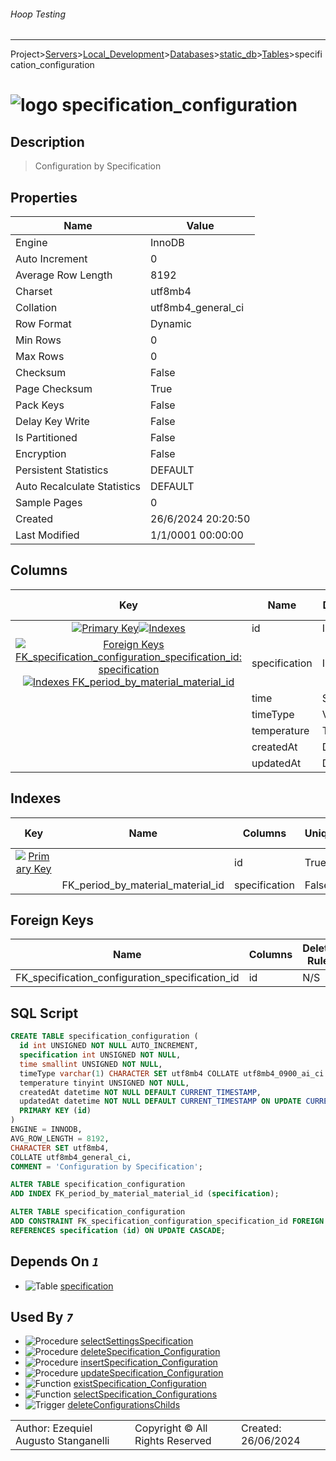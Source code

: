 ###### Hoop Testing
___
Project>[Servers](../../../../Servers.md)>[Local_Development](../../../Local_Development.md)>[Databases](../../Databases.md)>[static_db](../static_db.md)>[Tables](Tables.md)>specification_configuration


# ![logo](../../../../../Images/table64.svg) specification_configuration

## <a name="#Description"></a>Description
> Configuration by Specification
## <a name="#Properties"></a>Properties
|Name|Value|
|---|---|
|Engine|InnoDB|
|Auto Increment|0|
|Average Row Length|8192|
|Charset|utf8mb4|
|Collation|utf8mb4_general_ci|
|Row Format|Dynamic|
|Min Rows|0|
|Max Rows|0|
|Checksum|False|
|Page Checksum|True|
|Pack Keys|False|
|Delay Key Write|False|
|Is Partitioned|False|
|Encryption|False|
|Persistent Statistics|DEFAULT|
|Auto Recalculate Statistics|DEFAULT|
|Sample Pages|0|
|Created|26/6/2024 20:20:50|
|Last Modified|1/1/0001 00:00:00|


## <a name="#Columns"></a>Columns
|Key|Name|Data Type|Length|Precision|Scale|Unsigned|Zerofill|Binary|Not Null|Auto Increment|Default|Virtual|Invisible|Description|
|:---:|---|---|---|---|---|---|---|---|---|---|---|---|---|---|
|[![Primary Key ](../../../../../Images/primarykey.svg)](#Indexes)[![Indexes ](../../../../../Images/index.svg)](#Indexes)|id|INT||11||True|False|False|True|True||False|False||
|[![Foreign Keys FK_specification_configuration_specification_id: specification](../../../../../Images/foreignkey.svg)](#ForeignKeys)[![Indexes FK_period_by_material_material_id](../../../../../Images/index.svg)](#Indexes)|specification|INT||11||True|False|False|True|False||False|False||
||time|SMALLINT||6||True|False|False|True|False||False|False||
||timeType|VARCHAR|1|||False|False|False|True|False|'H'|False|False||
||temperature|TINYINT||4||True|False|False|True|False||False|False||
||createdAt|DATETIME||0||False|False|False|True|False|CURRENT_TIMESTAMP|False|False||
||updatedAt|DATETIME||0||False|False|False|True|False|CURRENT_TIMESTAMP|False|False||

## <a name="#Indexes"></a>Indexes
|Key|Name|Columns|Unique|Type|Key Lengths|
|:---:|---|---|---|---|---|
|[![Primary Key ](../../../../../Images/primarykey.svg)](#Indexes)||id|True|None|0|
||FK_period_by_material_material_id|specification|False|None|0|

## <a name="#ForeignKeys"></a>Foreign Keys
|Name|Columns|Delete Rule|Update Rule|
|---|---|---|---|
|FK_specification_configuration_specification_id|id|N/S|N/S|

## <a name="#SqlScript"></a>SQL Script
```SQL
CREATE TABLE specification_configuration (
  id int UNSIGNED NOT NULL AUTO_INCREMENT,
  specification int UNSIGNED NOT NULL,
  time smallint UNSIGNED NOT NULL,
  timeType varchar(1) CHARACTER SET utf8mb4 COLLATE utf8mb4_0900_ai_ci NOT NULL DEFAULT 'H',
  temperature tinyint UNSIGNED NOT NULL,
  createdAt datetime NOT NULL DEFAULT CURRENT_TIMESTAMP,
  updatedAt datetime NOT NULL DEFAULT CURRENT_TIMESTAMP ON UPDATE CURRENT_TIMESTAMP,
  PRIMARY KEY (id)
)
ENGINE = INNODB,
AVG_ROW_LENGTH = 8192,
CHARACTER SET utf8mb4,
COLLATE utf8mb4_general_ci,
COMMENT = 'Configuration by Specification';

ALTER TABLE specification_configuration
ADD INDEX FK_period_by_material_material_id (specification);

ALTER TABLE specification_configuration
ADD CONSTRAINT FK_specification_configuration_specification_id FOREIGN KEY (specification)
REFERENCES specification (id) ON UPDATE CASCADE;
```

## <a name="#DependsOn"></a>Depends On _`1`_
- ![Table](../../../../../Images/table.svg) [specification](specification.md)


## <a name="#UsedBy"></a>Used By _`7`_
- ![Procedure](../../../../../Images/procedure.svg) [selectSettingsSpecification](../Procedures/selectSettingsSpecification.md)
- ![Procedure](../../../../../Images/procedure.svg) [deleteSpecification_Configuration](../Procedures/deleteSpecification_Configuration.md)
- ![Procedure](../../../../../Images/procedure.svg) [insertSpecification_Configuration](../Procedures/insertSpecification_Configuration.md)
- ![Procedure](../../../../../Images/procedure.svg) [updateSpecification_Configuration](../Procedures/updateSpecification_Configuration.md)
- ![Function](../../../../../Images/function.svg) [existSpecification_Configuration](../Functions/existSpecification_Configuration.md)
- ![Function](../../../../../Images/function.svg) [selectSpecification_Configurations](../Functions/selectSpecification_Configurations.md)
- ![Trigger](../../../../../Images/trigger.svg) [deleteConfigurationsChilds](../Triggers/deleteConfigurationsChilds.md)


||||
|---|---|---|
|Author: Ezequiel Augusto Stanganelli|Copyright © All Rights Reserved|Created: 26/06/2024|